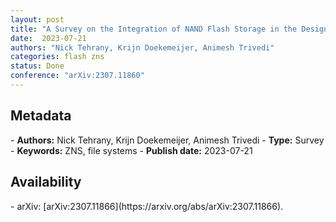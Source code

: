 ```yaml
---
layout: post
title: "A Survey on the Integration of NAND Flash Storage in the Design of File Systems and the Host Storage Software Stack"
date:  2023-07-21
authors: "Nick Tehrany, Krijn Doekemeijer, Animesh Trivedi"
categories: flash zns
status: Done
conference: "arXiv:2307.11860"
---
```


<h2>Metadata</h2>
- <b>Authors:</b> Nick Tehrany, Krijn Doekemeijer, Animesh Trivedi
- <b>Type:</b> Survey
- <b>Keywords:</b> ZNS, file systems
- <b>Publish date:</b> 2023-07-21

<h2>Availability</h2>
- arXiv: [arXiv:2307.11866](https://arxiv.org/abs/arXiv:2307.11866).
